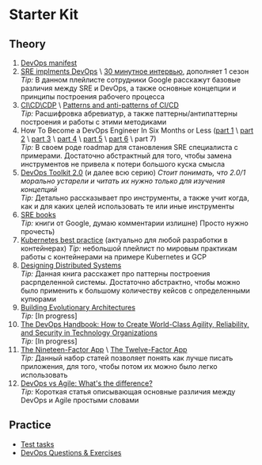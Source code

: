 # Starter Kit

## Theory

1. [DevOps manifest](https://sites.google.com/a/jezhumble.net/devops-manifesto/)
2. [SRE implments DevOps](https://www.youtube.com/watch?v=uTEL8Ff1Zvk&list=PLIivdWyY5sqJrKl7D2u-gmis8h9K66qoj) \ [30 минутное интервью](https://youtu.be/vB_6mrVy2RA), дополняет 1 сезон  
    _Tip:_ В данном плейлисте сотрудники Google расскажут базовые различия между SRE и DevOps, а также основные концепции и принципы построения рабочего процесса
3. [CI\CD\CDP](https://thenewstack.io/understanding-the-difference-between-ci-and-cd) \ [Patterns and anti-patterns of CI/CD](https://www.gronau-it-cloud-computing.de/pattern-and-anti-pattern-cicd/)  
    _Tip:_ Расшифровка абревиатур, а также паттерны/антипаттерны построения и работы с этими методиками
4. How To Become a DevOps Engineer In Six Months or Less ([part 1](https://medium.com/@devfire/how-to-become-a-devops-engineer-in-six-months-or-less-366097df7737) \ [part 2](https://medium.com/@devfire/how-to-become-a-devops-engineer-in-six-months-or-less-part-2-configure-a2dfc11f6f7d) \ [part 3](https://medium.com/@devfire/how-to-become-a-devops-engineer-in-six-months-or-less-part-3-version-76034885a7ab) \ [part 4](https://medium.com/@devfire/how-to-become-a-devops-engineer-in-six-months-or-less-part-4-package-47677ca2f058) \ [part 5](https://medium.com/@devfire/how-to-become-a-devops-engineer-in-six-months-or-less-part-5-deploy-83e790545c23) \ [part 6](https://medium.com/@devfire/how-to-become-a-devops-engineer-in-six-months-or-less-part-6-run-214e78c6dfcf) \ part 7)  
    _Tip:_ В своем роде roadmap для становления SRE специалиста с примерами. Достаточно абстрактный для того, чтобы замена инструментов не привела к потери большого куска смысла
5. [DevOps Toolkit 2.0](https://leanpub.com/u/vfarcic) (и далее всю серию) _Стоит понимать, что 2.0/1 морально устарели и читать их нужно только для изучения концепций_  
    _Tip:_ Детально рассказывает про инструменты,  а также учит когда, как и для каких целей использовать те или иные инструменты
6. [SRE books](https://landing.google.com/sre/books/)  
    _Tip:_ книги от Google, думаю комментарии излишне) Просто нужно прочесть)  
7. [Kubernetes best practice](https://www.youtube.com/watch?v=wGz_cbtCiEA&list=PLIivdWyY5sqL3xfXz5xJvwzFW_tlQB_GB) (актуально для любой разработки в контейнерах)
    _Tip:_ небольшой плейлист по мировым практикам работы с контейнерами на примере Kubernetes и GCP
8. [Designing Distributed Systems](http://shop.oreilly.com/product/0636920072768.do)  
    _Tip:_ Данная книга расскажет про паттерны построения расрпделенной системы. Достаточно абстрактно, чтобы можно было применить к большому количеству кейсов с определенными купюрами
9. [Building Evolutionary Architectures](https://www.oreilly.com/library/view/building-evolutionary-architectures/9781491986356/)  
    _Tip:_ [In progress]
10. [The DevOps Handbook: How to Create World-Class Agility, Reliability, and Security in Technology Organizations](https://www.amazon.com/DevOps-Handbook-World-Class-Reliability-Organizations/dp/1942788002)  
    _Tip:_ [In progress]
11. [The Nineteen-Factor App](https://medium.com/ibm-cloud/7-missing-factors-from-12-factor-application-2a3e1169bd9d) \ [The Twelve-Factor App](https://12factor.net/)  
    _Tip:_ Данный набор статей позволяет понять как лучше писать приложения, для того, чтобы потом их можно было легко использовать
12. [DevOps vs Agile: What's the difference?](https://opensource.com/article/20/2/devops-vs-agile)  
    _Tip:_ Короткая статья описывающая основные различия между DevOps и Agile простыми словами

## Practice

- [Test tasks](https://github.com/Asgoret/test_tasks)
- [DevOps Questions & Exercises](https://github.com/bregman-arie/devops-exercises)
